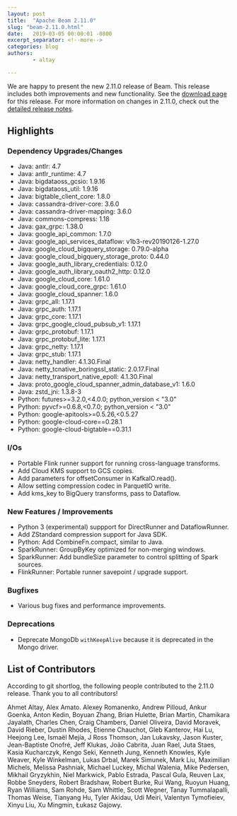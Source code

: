 ```yaml
---
layout: post
title:  "Apache Beam 2.11.0"
slug: "beam-2.11.0.html"
date:   2019-03-05 00:00:01 -0800
excerpt_separator: <!--more-->
categories: blog
authors:
        - altay

---
```

<!--
Licensed under the Apache License, Version 2.0 (the "License");
you may not use this file except in compliance with the License.
You may obtain a copy of the License at

http://www.apache.org/licenses/LICENSE-2.0

Unless required by applicable law or agreed to in writing, software
distributed under the License is distributed on an "AS IS" BASIS,
WITHOUT WARRANTIES OR CONDITIONS OF ANY KIND, either express or implied.
See the License for the specific language governing permissions and
limitations under the License.
-->

We are happy to present the new 2.11.0 release of Beam. This release includes both improvements and new functionality.
See the [download page](/get-started/downloads/#2110-2019-02-26) for this release.<!--more-->
For more information on changes in 2.11.0, check out the
[detailed release notes](https://issues.apache.org/jira/secure/ReleaseNote.jspa?projectId=12319527&version=12344775).

## Highlights

### Dependency Upgrades/Changes

* Java: antlr: 4.7
* Java: antlr_runtime: 4.7
* Java: bigdataoss_gcsio: 1.9.16
* Java: bigdataoss_util: 1.9.16
* Java: bigtable_client_core: 1.8.0
* Java: cassandra-driver-core: 3.6.0
* Java: cassandra-driver-mapping: 3.6.0
* Java: commons-compress: 1.18
* Java: gax_grpc: 1.38.0
* Java: google_api_common: 1.7.0
* Java: google_api_services_dataflow: v1b3-rev20190126-1.27.0
* Java: google_cloud_bigquery_storage: 0.79.0-alpha
* Java: google_cloud_bigquery_storage_proto: 0.44.0
* Java: google_auth_library_credentials: 0.12.0
* Java: google_auth_library_oauth2_http: 0.12.0
* Java: google_cloud_core: 1.61.0
* Java: google_cloud_core_grpc: 1.61.0
* Java: google_cloud_spanner: 1.6.0
* Java: grpc_all: 1.17.1
* Java: grpc_auth: 1.17.1
* Java: grpc_core: 1.17.1
* Java: grpc_google_cloud_pubsub_v1: 1.17.1
* Java: grpc_protobuf: 1.17.1
* Java: grpc_protobuf_lite: 1.17.1
* Java: grpc_netty: 1.17.1
* Java: grpc_stub: 1.17.1
* Java: netty_handler: 4.1.30.Final
* Java: netty_tcnative_boringssl_static: 2.0.17.Final
* Java: netty_transport_native_epoll: 4.1.30.Final
* Java: proto_google_cloud_spanner_admin_database_v1: 1.6.0
* Java: zstd_jni: 1.3.8-3
* Python: futures>=3.2.0,<4.0.0; python_version < "3.0"
* Python: pyvcf>=0.6.8,<0.7.0; python_version < "3.0"
* Python: google-apitools>=0.5.26,<0.5.27
* Python: google-cloud-core==0.28.1
* Python: google-cloud-bigtable==0.31.1

### I/Os

* Portable Flink runner support for running cross-language transforms.
* Add Cloud KMS support to GCS copies.
* Add parameters for offsetConsumer in KafkaIO.read().
* Allow setting compression codec in ParquetIO write.
* Add kms_key to BigQuery transforms, pass to Dataflow.

### New Features / Improvements

* Python 3 (experimental) suppport for DirectRunner and DataflowRunner.
* Add ZStandard compression support for Java SDK.
* Python: Add CombineFn.compact, similar to Java.
* SparkRunner: GroupByKey optimized for non-merging windows.
* SparkRunner: Add bundleSize parameter to control splitting of Spark sources.
* FlinkRunner: Portable runner savepoint / upgrade support.

### Bugfixes

* Various bug fixes and performance improvements.

### Deprecations

* Deprecate MongoDb `withKeepAlive` because it is deprecated in the Mongo driver.

## List of Contributors

According to git shortlog, the following people contributed
to the 2.11.0 release. Thank you to all contributors!

Ahmet Altay, Alex Amato. Alexey Romanenko, Andrew Pilloud, Ankur Goenka, Anton Kedin,
Boyuan Zhang, Brian Hulette, Brian Martin, Chamikara Jayalath, Charles Chen, Craig Chambers,
Daniel Oliveira, David Moravek, David Rieber, Dustin Rhodes, Etienne Chauchot, Gleb Kanterov,
Hai Lu, Heejong Lee, Ismaël Mejía, J Ross Thomson, Jan Lukavsky, Jason Kuster, Jean-Baptiste Onofré,
Jeff Klukas, João Cabrita, Juan Rael, Juta Staes, Kasia Kucharczyk, Kengo Seki, Kenneth Jung,
Kenneth Knowles, Kyle Weaver, Kyle Winkelman, Lukas Drbal, Marek Simunek, Mark Liu,
Maximilian Michels, Melissa Pashniak, Michael Luckey, Michal Walenia, Mike Pedersen,
Mikhail Gryzykhin, Niel Markwick, Pablo Estrada, Pascal Gula, Reuven Lax, Robbe Sneyders,
Robert Bradshaw, Robert Burke, Rui Wang, Ruoyun Huang, Ryan Williams, Sam Rohde, Sam Whittle,
Scott Wegner, Tanay Tummalapalli, Thomas Weise, Tianyang Hu, Tyler Akidau, Udi Meiri,
Valentyn Tymofieiev, Xinyu Liu, Xu Mingmin, Łukasz Gajowy.

 
